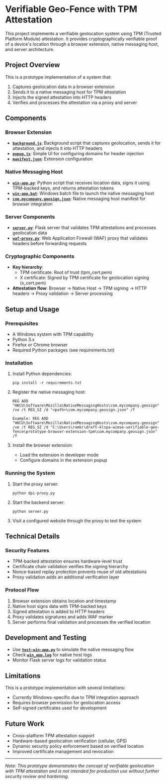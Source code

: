 # Verifiable Geo-Fence with TPM Attestation

This project implements a verifiable geolocation system using TPM (Trusted Platform Module) attestation. It provides cryptographically verifiable proof of a device's location through a browser extension, native messaging host, and server architecture.

## Project Overview

This is a prototype implementation of a system that:
1. Captures geolocation data in a browser extension
2. Sends it to a native messaging host for TPM attestation
3. Injects the signed attestation into HTTP headers
4. Verifies and processes the attestation via a proxy and server

## Components

### Browser Extension
- **[`background.js`](background.js )**: Background script that captures geolocation, sends it for attestation, and injects it into HTTP headers
- **[`popup.js`](popup.js )**: Simple UI for configuring domains for header injection
- **[`manifest.json`](manifest.json )**: Extension configuration

### Native Messaging Host
- **[`win-app.py`](win-app.py )**: Python script that receives location data, signs it using TPM-backed keys, and returns attestation tokens
- **[`win-app.bat`](win-app.bat )**: Windows batch file to launch the native messaging host
- **[`com.mycompany.geosign.json`](com.mycompany.geosign.json )**: Native messaging host manifest for browser integration

### Server Components
- **[`server.py`](server.py )**: Flask server that validates TPM attestations and processes geolocation data
- **[`waf-proxy.py`](waf-proxy.py )**: Web Application Firewall (WAF) proxy that validates headers before forwarding requests

### Cryptographic Components
- **Key hierarchy**:
  - TPM certificate: Root of trust (tpm_cert.pem)
  - X certificate: Signed by TPM certificate for geolocation signing (x_cert.pem)
- **Attestation flow**: Browser → Native Host → TPM signing → HTTP headers → Proxy validation → Server processing

## Setup and Usage

### Prerequisites
- A Windows system with TPM capability
- Python 3.x
- Firefox or Chrome browser
- Required Python packages (see requirements.txt)

### Installation
1. Install Python dependencies:
   ```
   pip install -r requirements.txt
   ```

2. Register the native messaging host:
   ```
   REG ADD "HKCU\Software\Mozilla\NativeMessagingHosts\com.mycompany.geosign" /ve /t REG_SZ /d "<path>\com.mycompany.geosign.json" /f

   Example: REG ADD "HKCU\Software\Mozilla\NativeMessagingHosts\com.mycompany.geosign" /ve /t REG_SZ /d "C:\Users\ramkr\draft-klspa-wimse-verifiable-geo-fence\prototype-browser-extension-tpm\com.mycompany.geosign.json" /f
   ```

3. Install the browser extension:
   - Load the extension in developer mode
   - Configure domains in the extension popup

### Running the System
1. Start the proxy server:
   ```
   python dpi-proxy.py
   ```

2. Start the backend server:
   ```
   python server.py
   ```

3. Visit a configured website through the proxy to test the system

## Technical Details

### Security Features
- TPM-backed attestation ensures hardware-level trust
- Certificate chain validation verifies the signing hierarchy
- Nonce-based replay protection prevents reuse of old attestations
- Proxy validation adds an additional verification layer

### Protocol Flow
1. Browser extension obtains location and timestamp
2. Native host signs data with TPM-backed keys
3. Signed attestation is added to HTTP headers
4. Proxy validates signatures and adds WAF marker
5. Server performs final validation and processes the verified location

## Development and Testing
- Use **[`test-win-app.py`](test-win-app.py )** to simulate the native messaging flow
- Check **[`win_app.log`](win_app.log )** for native host logs
- Monitor Flask server logs for validation status

## Limitations
This is a prototype implementation with several limitations:
- Currently Windows-specific due to TPM integration approach
- Requires browser permission for geolocation access
- Self-signed certificates used for development

## Future Work
- Cross-platform TPM attestation support
- Hardware-based geolocation verification (cellular, GPS)
- Dynamic security policy enforcement based on verified location
- Improved certificate management and revocation

---

*Note: This prototype demonstrates the concept of verifiable geolocation with TPM attestation and is not intended for production use without further security review and hardening.*

